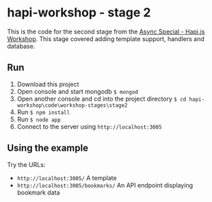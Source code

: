 # hapi-workshop - stage 2

This is the code for the second stage from the [Async Special - Hapi.js Workshop](http://asyncjs.com/building-apis-workshop/). This stage covered adding template support, handlers and database.

## Run
1. Download this project
2. Open console and start mongodb `$ mongod`
2. Open another console and cd into the project directory `$ cd hapi-workshop\code\workshop-stages\stage2`
3. Run `$ npm install`
4. Run `$ node app`
5. Connect to the server using `http://localhost:3005`


## Using the example
Try the URLs:
* `http://localhost:3005/` A template
* `http://localhost:3005/bookmarks/` An API endpoint displaying bookmark data